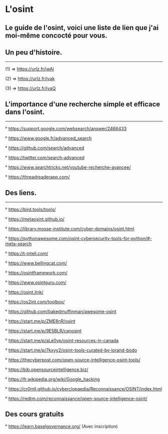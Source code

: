 # L'osint

## Le guide de l'osint, voici une liste de lien que j'ai moi-même concocté pour vous.

## Un peu d'histoire.
--------------------

(1) => https://urlz.fr/jwAl

(2) => https://urlz.fr/jvak

(3) => https://urlz.fr/jvaQ

## L'importance d'une recherche simple et efficace dans l'osint.
---------------------------------------------------------------

° https://support.google.com/websearch/answer/2466433

° https://www.google.fr/advanced_search

° https://github.com/search/advanced

° https://twitter.com/search-advanced

° https://www.searchtricks.net/youtube-recherche-avancee/

° https://threadreaderapp.com/


## Des liens.
------------

° https://bird.tools/tools/

° https://metaosint.github.io/

° https://library.mosse-institute.com/cyber-domains/osint.html

° https://pythonawesome.com/osint-cybersecurity-tools-for-python/#-meta-search

° https://t-intell.com/

° https://www.bellingcat.com/

° https://osintframework.com/

° https://www.osintguru.com/

° https://osint.link/

° https://os2int.com/toolbox/

° https://github.com/bakedmuffinman/awesome-osint

° https://start.me/p/ZME8nR/osint

° https://start.me/p/9E5BLR/canosint

° https://start.me/p/aLe0vp/osint-resources-in-canada

° https://start.me/p/7kxyy2/osint-tools-curated-by-lorand-bodo

° https://thecyberpost.com/open-source-intelligence-osint-tools/

° https://bib.opensourceintelligence.biz/

° https://fr.wikipedia.org/wiki/Google_hacking

° https://cr0mll.github.io/cyberclopaedia/Reconnaissance/OSINT/index.html

° https://redtm.com/reconnaissance/open-source-intelligence-osint/

Des cours gratuits
-----------------

° https://learn.baselgovernance.org/ (Avec inscription)

